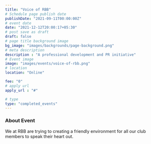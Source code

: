 ```yaml
---
title: "Voice of RBB"
# Schedule page publish date
publishDate: "2021-09-11T00:00:00Z"
# event date
date: "2021-12-12T20:00:17+05:30"
# post save as draft
draft: false
# page title background image
bg_image: "images/backgrounds/page-background.png"
# meta description
description : "A professional development and PR initiative"
# Event image
image: "images/events/voice-of-rbb.png"
# location
location: "Online"

fee: "0"
# apply url
apply_url : "#"

# type
type: "completed_events"
---
```


### About Event
We at RBB are trying to creating a friendly environment for all our club members to speak their heart out.
